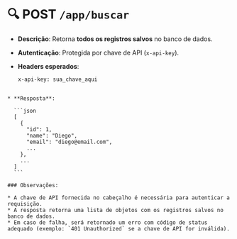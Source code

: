 # 🔍 POST `/app/buscar`

- **Descrição**: Retorna **todos os registros salvos** no banco de dados.

- **Autenticação**: Protegida por chave de API (`x-api-key`).

- **Headers esperados**:

  ```txt
  x-api-key: sua_chave_aqui
````

* **Resposta**:

  ```json
  [
    {
      "id": 1,
      "name": "Diego",
      "email": "diego@email.com",
      ...
    },
    ...
  ]
  ```

### Observações:

* A chave de API fornecida no cabeçalho é necessária para autenticar a requisição.
* A resposta retorna uma lista de objetos com os registros salvos no banco de dados.
* Em caso de falha, será retornado um erro com código de status adequado (exemplo: `401 Unauthorized` se a chave de API for inválida).
